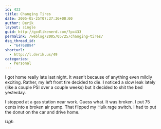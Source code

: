 ```yaml
---
id: 433
title: Changing Tires
date: 2005-05-25T07:37:36+00:00
author: Derik
layout: single
guid: http://godlikenerd.com/?p=433
permalink: /weblog/2005/05/25/changing-tires/
dsq_thread_id:
  - "64768894"
shorturl:
  - http://l.derik.us/49
categories:
  - Personal
---
```

I got home really late last night. It wasn&#8217;t because of anything even mildly exciting. Rather, my left front tire decided to die. I noticed a slow leak lately (like a couple PSI over a couple weeks) but it decided to shit the bed yesterday.

I stopped at a gas station near work. Guess what. It was broken. I put 75 cents into a broken air pump. That flipped my Hulk rage switch. I had to put the donut on the car and drive home.

_Ugh._